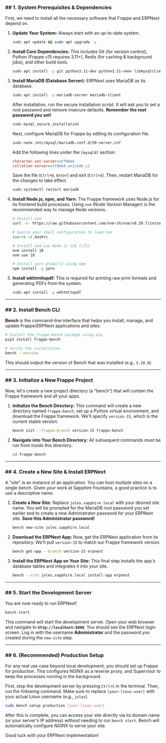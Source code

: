 ### \#\# 1. System Prerequisites & Dependencies

First, we need to install all the necessary software that Frappe and ERPNext depend on.

1.  **Update Your System:**
    Always start with an up-to-date system.

    ```bash
    sudo apt update && sudo apt upgrade -y
    ```

2.  **Install Core Dependencies:**
    This includes Git (for version control), Python (Frappe v15 requires 3.11+), Redis (for caching & background jobs), and other build tools.

    ```bash
    sudo apt install -y git python3.11-dev python3.11-venv libmysqlclient-dev build-essential redis-server curl libffi-dev
    ```

3.  **Install MariaDB (Database Server):**
    ERPNext uses MariaDB as its database.

    ```bash
    sudo apt install -y mariadb-server mariadb-client
    ```

    After installation, run the secure installation script. It will ask you to set a root password and remove insecure defaults. **Remember the root password you set\!**

    ```bash
    sudo mysql_secure_installation
    ```

    Next, configure MariaDB for Frappe by editing its configuration file.

    ```bash
    sudo nano /etc/mysql/mariadb.conf.d/50-server.cnf
    ```

    Add the following lines under the `[mysqld]` section:

    ```ini
    character-set-server=utf8mb4
    collation-server=utf8mb4_unicode_ci
    ```

    Save the file (`Ctrl+O`, `Enter`) and exit (`Ctrl+X`). Then, restart MariaDB for the changes to take effect.

    ```bash
    sudo systemctl restart mariadb
    ```

4.  **Install Node.js, npm, and Yarn:**
    The Frappe framework uses Node.js for its frontend build processes. Using `nvm` (Node Version Manager) is the recommended way to manage Node versions.

    ```bash
    # Install nvm
    curl -o- https://raw.githubusercontent.com/nvm-sh/nvm/v0.39.7/install.sh | bash

    # Source your shell configuration to load nvm
    source ~/.bashrc

    # Install and use Node.js v18 (LTS)
    nvm install 18
    nvm use 18

    # Install yarn globally using npm
    npm install -g yarn
    ```

5.  **Install wkhtmltopdf:**
    This is required for printing raw print formats and generating PDFs from the system.

    ```bash
    sudo apt install -y wkhtmltopdf
    ```

-----

### \#\# 2. Install Bench CLI

**Bench** is the command-line interface that helps you install, manage, and update Frappe/ERPNext applications and sites.

```bash
# Install the frappe-bench package using pip
pip3 install frappe-bench

# Verify the installation
bench --version
```

This should output the version of Bench that was installed (e.g., `5.20.0`).

-----

### \#\# 3. Initialize a New Frappe Project

Now, let's create a new project directory (a "bench") that will contain the Frappe framework and all your apps.

1.  **Initialize the Bench Directory:**
    This command will create a new directory named `frappe-bench`, set up a Python virtual environment, and download the Frappe framework. We'll specify `version-15`, which is the current stable version.

    ```bash
    bench init --frappe-branch version-15 frappe-bench
    ```

2.  **Navigate into Your Bench Directory:**
    All subsequent commands must be run from inside this directory.

    ```bash
    cd frappe-bench
    ```

-----

### \#\# 4. Create a New Site & Install ERPNext

A "site" is an instance of an application. You can host multiple sites on a single bench. Given your work at Sapphire Fountains, a good practice is to use a descriptive name.

1.  **Create a New Site:**
    Replace `jules.sapphire.local` with your desired site name. You will be prompted for the MariaDB root password you set earlier and to create a new Administrator password for your ERPNext site. **Save this Administrator password\!**

    ```bash
    bench new-site jules.sapphire.local
    ```

2.  **Download the ERPNext App:**
    Now, get the ERPNext application from its repository. We'll pull `version-15` to match our Frappe framework version.

    ```bash
    bench get-app --branch version-15 erpnext
    ```

3.  **Install the ERPNext App on Your Site:**
    This final step installs the app's database tables and integrates it into your site.

    ```bash
    bench --site jules.sapphire.local install-app erpnext
    ```

-----

### \#\# 5. Start the Development Server

You are now ready to run ERPNext\!

```bash
bench start
```

This command will start the development server. Open your web browser and navigate to **`http://localhost:8000`**. You should see the ERPNext login screen. Log in with the username **Administrator** and the password you created during the `new-site` step.

-----

### \#\# 6. (Recommended) Production Setup

For any real use case beyond local development, you should set up Frappe for production. This configures NGINX as a reverse proxy, and Supervisor to keep the processes running in the background.

First, stop the development server by pressing `Ctrl+C` in the terminal. Then, run the following command. Make sure to replace `[your-linux-user]` with your actual Linux username (e.g., `jules`).

```bash
sudo bench setup production [your-linux-user]
```

After this is complete, you can access your site directly via its domain name (or your server's IP address) without needing to run `bench start`. Bench will automatically configure NGINX to serve your site.

Good luck with your ERPNext implementation\!